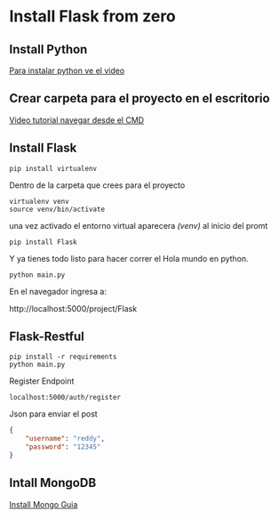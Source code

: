 # Install Flask from zero

## Install Python
[Para instalar python ve el video](https://www.youtube.com/watch?v=E0QITWjoSRk)

## Crear carpeta para el proyecto en el escritorio
[Video tutorial navegar desde el CMD](https://www.youtube.com/watch?v=s4mlWRrG2A8)

## Install Flask
```
pip install virtualenv
```

Dentro de la carpeta que crees para el proyecto

```
virtualenv venv
source venv/bin/activate
```
una vez activado el entorno virtual aparecera *(venv)* al inicio del promt

```
pip install Flask
```

Y ya tienes todo listo para hacer correr el Hola mundo en python.

```
python main.py
```

En el navegador ingresa a:

http://localhost:5000/project/Flask




## Flask-Restful
```
pip install -r requirements
python main.py
```
Register Endpoint
```
localhost:5000/auth/register
```
Json para enviar el post
```json
{
	"username": "reddy",
	"password": "12345"
}
```
## Intall MongoDB
[Install Mongo Guia](https://treehouse.github.io/installation-guides/windows/mongo-windows.html)


